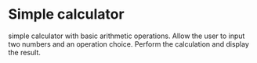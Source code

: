 # Simple calculator
simple calculator with basic arithmetic operations.
Allow the user to input two numbers and an operation choice.
Perform the calculation and display the result.
